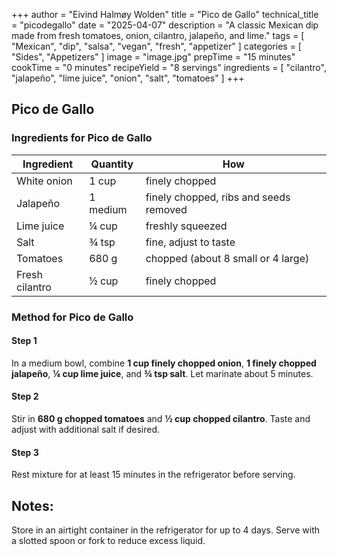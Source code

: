 +++
author = "Eivind Halmøy Wolden"
title = "Pico de Gallo"
technical_title = "picodegallo"
date = "2025-04-07"
description = "A classic Mexican dip made from fresh tomatoes, onion, cilantro, jalapeño, and lime."
tags = [
    "Mexican",
    "dip",
    "salsa",
    "vegan",
    "fresh",
    "appetizer"
]
categories = [
    "Sides",
    "Appetizers"
]
image = "image.jpg"
prepTime = "15 minutes"
cookTime = "0 minutes"
recipeYield = "8 servings"
ingredients = [
    "cilantro",
    "jalapeño",
    "lime juice",
    "onion",
    "salt",
    "tomatoes"
]
+++

## Pico de Gallo
### Ingredients for Pico de Gallo
Ingredient | Quantity | How
---|---|---
White onion | 1 cup | finely chopped
Jalapeño | 1 medium | finely chopped, ribs and seeds removed
Lime juice | ¼ cup | freshly squeezed
Salt | ¾ tsp | fine, adjust to taste
Tomatoes | 680 g | chopped (about 8 small or 4 large)
Fresh cilantro | ½ cup | finely chopped

### Method for Pico de Gallo
#### Step 1
In a medium bowl, combine **1 cup finely chopped onion**, **1 finely chopped jalapeño**, **¼ cup lime juice**, and **¾ tsp salt**. Let marinate about 5 minutes.

#### Step 2
Stir in **680 g chopped tomatoes** and **½ cup chopped cilantro**. Taste and adjust with additional salt if desired.

#### Step 3
Rest mixture for at least 15 minutes in the refrigerator before serving.

## Notes:
Store in an airtight container in the refrigerator for up to 4 days. Serve with a slotted spoon or fork to reduce excess liquid.